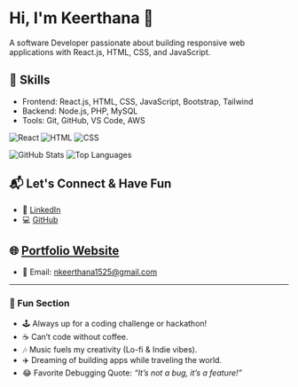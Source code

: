 # Hi, I'm Keerthana 👋  
A software Developer passionate about building responsive web applications with React.js, HTML, CSS, and JavaScript.

## 🚀 Skills  
- Frontend: React.js, HTML, CSS, JavaScript, Bootstrap, Tailwind  
- Backend: Node.js, PHP, MySQL  
- Tools: Git, GitHub, VS Code, AWS  

![React](https://img.shields.io/badge/-React-61DAFB?logo=react&logoColor=000) 
![HTML](https://img.shields.io/badge/-HTML5-E34F26?logo=html5&logoColor=fff) 
![CSS](https://img.shields.io/badge/-CSS3-1572B6?logo=css3)


![GitHub Stats](https://github-readme-stats.vercel.app/api?username=keerthu1501&show_icons=true&theme=tokyonight)
![Top Languages](https://github-readme-stats.vercel.app/api/top-langs/?username=keerthu1501&layout=compact&theme=tokyonight)

## 📬 Let's Connect & Have Fun  

- 💼 [LinkedIn](https://www.linkedin.com/in/yourprofile)  
- 💻 [GitHub](https://github.com/keerthu1501)  
## 🌐 [Portfolio Website](https://yourwebsite.com)  
- 📧 Email: nkeerthana1525@gmail.com

---

### 🎉 Fun Section  
- 🕹️ Always up for a coding challenge or hackathon!  
- ☕ Can’t code without coffee.  
- 🎶 Music fuels my creativity (Lo-fi & Indie vibes).  
- ✈️ Dreaming of building apps while traveling the world.  
- 😂 Favorite Debugging Quote: *“It’s not a bug, it’s a feature!”*  
